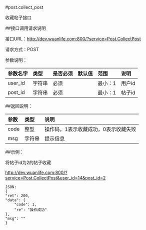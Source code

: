 #post.collect_post

收藏帖子接口

##接口调用请求说明

接口URL：http://dev.wuanlife.com:800/?service=Post.CollectPost

请求方式：POST

参数说明：

|参数名字    |类型   |是否必须    |默认值    |范围        |说明|
|:--|:--|:--|:--|:--|:--|
|user_id    |字符串   |必须    |           |最小：1     |用户id|
|post_id    |字符串   |必须         |      |最小：1     |帖子id|

##返回说明：

|参数        |类型   |说明|
|:--|:--|:--|
|code            |整型   |操作码，1表示收藏成功，0表示收藏失败|
|msg             |字符串  |提示信息|

##示例：

将帖子id为2的帖子收藏

http://dev.wuanlife.com:800/?service=Post.CollectPost&user_id=14&post_id=2

    JSON:
    {
    "ret": 200,
    "data": {
        "code": 1,
        "re": "操作成功"
    },
    "msg": ""
    }
